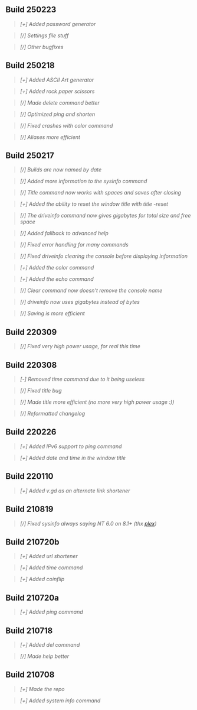 ## Build 250223

> *[+] Added password generator*

> *[/] Settings file stuff*

> *[/] Other bugfixes*

## Build 250218

> *[+] Added ASCII Art generator*

> *[+] Added rock paper scissors*

> *[/] Made delete command better*

> *[/] Optimized ping and shorten*

> *[/] Fixed crashes with color command*

> *[/] Aliases more efficient*

## Build 250217

> *[/] Builds are now named by date*

> *[/] Added more information to the sysinfo command*

> *[/] Title command now works with spaces and saves after closing*

> *[+] Added the ability to reset the window title with title -reset*

> *[/] The driveinfo command now gives gigabytes for total size and free space*

> *[/] Added fallback to advanced help*

> *[/] Fixed error handling for many commands*

> *[/] Fixed driveinfo clearing the console before displaying information*

> *[+] Added the color command*

> *[+] Added the echo command*

> *[/] Clear command now doesn't remove the console name*

> *[/] driveinfo now uses gigabytes instead of bytes*

> *[/] Saving is more efficient*

## Build 220309

> *[/] Fixed very high power usage, for real this time*

## Build 220308

> *[-] Removed time command due to it being useless*

> *[/] Fixed title bug*

> *[/] Made title more efficient (no more very high power usage :))*

> *[/] Reformatted changelog*

## Build 220226

> *[+] Added IPv6 support to ping command*

> *[+] Added date and time in the window title*

## Build 220110

> *[+] Added v.gd as an alternate link shortener*

## Build 210819

> *[/] Fixed sysinfo always saying NT 6.0 on 8.1+ (thx [plex](https://www.github.com/plexthedev))*

## Build 210720b

> *[+] Added url shortener*

> *[+] Added time command*

> *[+] Added coinflip*

## Build 210720a

> *[+] Added ping command*

## Build 210718

> *[+] Added del command*

> *[/] Made help better*

## Build 210708

> *[+] Made the repo*

> *[+] Added system info command*
